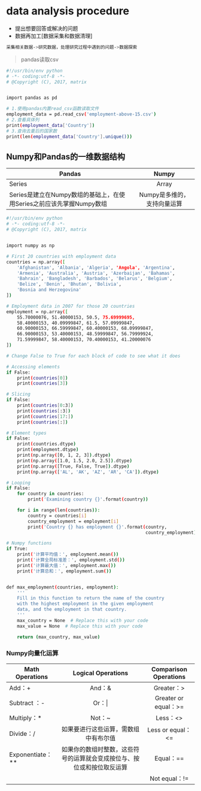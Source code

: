 # data analysis procedure

* 提出想要回答或解决的问题
* 数据再加工[数据采集和数据清理]

```bash
采集相关数据->研究数据，处理研究过程中遇到的问题->数据探索
```

>pandas读取csv

```bash
#!/usr/bin/env python
# -*- coding:utf-8 -*-
# @Copyright (C), 2017, matrix


import pandas as pd

# 1.使用pandas内置read_csv函数读取文件
employment_data = pd.read_csv('employment-above-15.csv')
# 2.查看具体列
print(employment_data['Country'])
# 3.查询去重后的国家数
print(len(employment_data['Country'].unique()))
```

## Numpy和Pandas的一维数据结构

| Pandas        | Numpy           |
| ------------- |:-------------:| 
| Series        | Array | 
| Series是建立在Numpy数组的基础上，在使用Series之前应该先掌握Numpy数组      | Numpy是多维的，支持向量运算

```bash
#!/usr/bin/env python
# -*- coding:utf-8 -*-
# @Copyright (C), 2017, matrix


import numpy as np

# First 20 countries with employment data
countries = np.array([
    'Afghanistan', 'Albania', 'Algeria', 'Angola', 'Argentina',
    'Armenia', 'Australia', 'Austria', 'Azerbaijan', 'Bahamas',
    'Bahrain', 'Bangladesh', 'Barbados', 'Belarus', 'Belgium',
    'Belize', 'Benin', 'Bhutan', 'Bolivia',
    'Bosnia and Herzegovina'
])

# Employment data in 2007 for those 20 countries
employment = np.array([
    55.70000076, 51.40000153, 50.5, 75.69999695,
    58.40000153, 40.09999847, 61.5, 57.09999847,
    60.90000153, 66.59999847, 60.40000153, 68.09999847,
    66.90000153, 53.40000153, 48.59999847, 56.79999924,
    71.59999847, 58.40000153, 70.40000153, 41.20000076
])

# Change False to True for each block of code to see what it does

# Accessing elements
if False:
    print(countries[0])
    print(countries[3])

# Slicing
if False:
    print(countries[0:3])
    print(countries[:3])
    print(countries[17:])
    print(countries[:])

# Element types
if False:
    print(countries.dtype)
    print(employment.dtype)
    print(np.array([0, 1, 2, 3]).dtype)
    print(np.array([1.0, 1.5, 2.0, 2.5]).dtype)
    print(np.array([True, False, True]).dtype)
    print(np.array(['AL', 'AK', 'AZ', 'AR', 'CA']).dtype)

# Looping
if False:
    for country in countries:
        print('Examining country {}'.format(country))

    for i in range(len(countries)):
        country = countries[i]
        country_employment = employment[i]
        print('Country {} has employment {}'.format(country,
                                                    country_employment))

# Numpy functions
if True:
    print('计算平均值：', employment.mean())
    print('计算全局标准差：', employment.std())
    print('计算最大值：', employment.max())
    print('计算总和：', employment.sum())


def max_employment(countries, employment):
    '''
    Fill in this function to return the name of the country
    with the highest employment in the given employment
    data, and the employment in that country.
    '''
    max_country = None  # Replace this with your code
    max_value = None  # Replace this with your code

    return (max_country, max_value)
```

### Numpy向量化运算

| Math Operations        | Logical Operations       | Comparison Operations   |
| ------------- |:-------------:|:-------------:| 
| Add：+        | And：&        | Greater：>        | 
| Subtract ：-        | Or：\|        |  Greater or equal：>=        | 
| Multiply：*        | Not：~        |  Less：<>        | 
| Divide：/        | 如果要进行这些运算，需数组中有布尔值     |  Less or equal：<=        | 
| Exponentiate：**        | 如果你的数组时整数，这些符号的运算就会变成按位与、按位或和按位取反运算      | Equal：==        | 
|         |       | Not equal：!=        | 

```bash

```